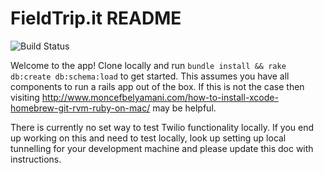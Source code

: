 FieldTrip.it README
===================
![Build Status](https://travis-ci.org/masterkoppa/fieldtrip.it.svg?branch=master)

Welcome to the app! Clone locally and run `bundle install && rake db:create db:schema:load` to get started. This assumes you have all components to run a rails app out of the box. If this is not the case then visiting http://www.moncefbelyamani.com/how-to-install-xcode-homebrew-git-rvm-ruby-on-mac/ may be helpful.

There is currently no set way to test Twilio functionality locally. If you end up working on this and need to test locally, look up setting up local tunnelling for your development machine and please update this doc with instructions.
